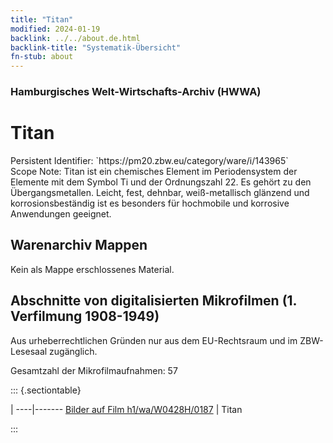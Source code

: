 ```yaml
---
title: "Titan"
modified: 2024-01-19
backlink: ../../about.de.html
backlink-title: "Systematik-Übersicht"
fn-stub: about
---
```


### Hamburgisches Welt-Wirtschafts-Archiv (HWWA)

# Titan

<div class="hint">Persistent Identifier: `https://pm20.zbw.eu/category/ware/i/143965`</div>

<div class="hint">
Scope Note: Titan ist ein chemisches Element im Periodensystem der Elemente mit dem Symbol Ti und der Ordnungszahl 22. Es gehört zu den Übergangsmetallen. Leicht, fest, dehnbar, weiß-metallisch glänzend und korrosionsbeständig ist es besonders für hochmobile und korrosive Anwendungen geeignet.
</div>





## Warenarchiv Mappen





Kein als Mappe erschlossenes Material.



<a id="filmsections" />

## Abschnitte von digitalisierten Mikrofilmen (1. Verfilmung 1908-1949)

<p>Aus urheberrechtlichen Gründen nur aus dem EU-Rechtsraum und im ZBW-Lesesaal zugänglich.</p>


<p>Gesamtzahl der Mikrofilmaufnahmen: 57</p>





::: {.sectiontable}

 | 
----|-------
<a class="btn" href="https://pm20.zbw.eu/film/h1/wa/W0428H/0187" rel="nofollow">Bilder auf Film h1/wa/W0428H/0187</a> | Titan


:::
















